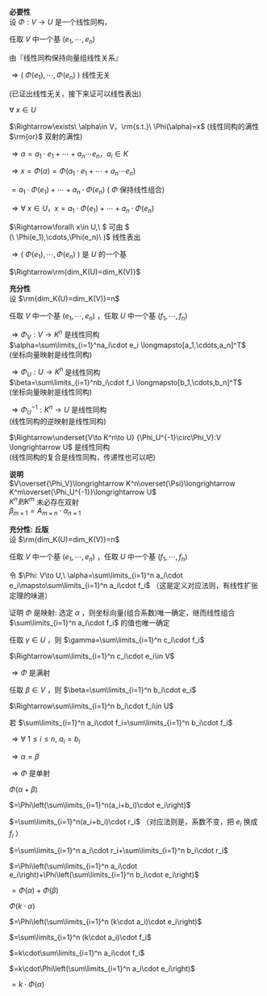 **必要性**  
设 $\Phi:V\rightarrow U$ 是一个线性同构，  
  
任取 $V$ 中一个基 $(e_1,\cdots,e_n)$  
  
由『线性同构保持向量组线性关系』  
  
$\Rightarrow(\ \Phi(e_1),\cdots,\Phi(e_n)\ )$ 线性无关  
  
(已证出线性无关，接下来证可以线性表出)  
  
$\forall\ x\in U$  
  
$\Rightarrow\exists\ \alpha\in V，\rm{s.t.}\ \Phi(\alpha)=x$  (线性同构的满性 $\rm{or}$ 双射的满性)  
  
$\Rightarrow\alpha=a_1\cdot e_1+\cdots  
+a_n\cdots e_n，a_i\in K$  
  
$\Rightarrow x=\Phi(\alpha)=\Phi(a_1\cdot e_1+\cdots+a_n\cdots e_n)$  
  
$=a_1\cdot\Phi(e_1)+\cdots+a_n\cdot\Phi(e_n)$  ( $\Phi$ 保持线性组合)  
  
$\Rightarrow\forall\ x\in U，x  
=a_1\cdot\Phi(e_1)+\cdots+a_n\cdot\Phi(e_n)$  
  
$\Rightarrow\forall\ x\in U,\ $ 可由 $  
(\ \Phi(e_1),\cdots,\Phi(e_n)\ )$ 线性表出  
  
$\Rightarrow(\ \Phi(e_1),\cdots,\Phi(e_n)\ )$ 是 $U$ 的一个基  
  
$\Rightarrow\rm{dim_K(U)=dim_K(V)}$  
  
**充分性**  
设  $\rm{dim_K(U)=dim_K(V)}=n$  
  
任取 $V$ 中一个基 $(e_1,\cdots,e_n)$ ，任取 $U$ 中一个基 $(f_1,\cdots,f_n)$  
  
$\Rightarrow\Phi_V:V\longrightarrow K^n$ 是线性同构  
$\alpha=\sum\limits_{i=1}^na_i\cdot e_i  
\longmapsto[a_1,\cdots,a_n]^T$  
(坐标向量映射是线性同构)  
  
$\Rightarrow\Phi_U:U\longrightarrow K^n$ 是线性同构  
$\beta=\sum\limits_{i=1}^nb_i\cdot f_i  
\longmapsto[b_1,\cdots,b_n]^T$  
(坐标向量映射是线性同构)  
  
  
$\Rightarrow\Phi_U^{-1}:K^n\longrightarrow U$ 是线性同构  
(线性同构的逆映射是线性同构)  
  
$\Rightarrow\underset{V\to K^n\to U}  
{\Phi_U^{-1}\circ\Phi_V}:V  
\longrightarrow U$ 是线性同构  
(线性同构的复合是线性同构，传递性也可以吧)  
  
**说明**  
$V\overset{\Phi_V}\longrightarrow  
K^n\overset{\Psi}\longrightarrow  
K^m\overset{\Phi_U^{-1}}\longrightarrow U$  
$K^n到K^m$ 未必存在双射  
$\beta_{m\times 1}=  
A_{m\times n}\cdot \alpha_{n\times 1}$  
  
**充分性: 丘版**  
设  $\rm{dim_K(U)=dim_K(V)}=n$  
  
任取 $V$ 中一个基 $(e_1,\cdots,e_n)$ ，任取 $U$ 中一个基 $(f_1,\cdots,f_n)$  
  
令 $\Phi: V\to U,\ \alpha=\sum\limits_{i=1}^n a_i\cdot e_i\mapsto\sum\limits_{i=1}^n a_i\cdot f_i$ （这是定义对应法则，有线性扩张定理的味道）  
  
证明 $\Phi$ 是映射: 选定 $\alpha$ ，则坐标向量(组合系数)唯一确定，继而线性组合 $\sum\limits_{i=1}^n a_i\cdot f_i$ 的值也唯一确定  
  
任取 $\gamma\in U$ ，则 $\gamma=\sum\limits_{i=1}^n c_i\cdot f_i$  
  
$\Rightarrow\sum\limits_{i=1}^n c_i\cdot e_i\in V$  
  
$\Rightarrow\Phi$ 是满射  
  
任取 $\beta\in V$ ，则 $\beta=\sum\limits_{i=1}^n b_i\cdot e_i$  
  
$\Rightarrow\sum\limits_{i=1}^n b_i\cdot f_i\in U$  
  
若 $\sum\limits_{i=1}^n a_i\cdot f_i=\sum\limits_{i=1}^n b_i\cdot f_i$  
  
$\Rightarrow\forall\ 1\le i\le n,\ a_i=b_i$  
  
$\Rightarrow\alpha=\beta$  
  
$\Rightarrow\Phi$ 是单射  
  
$\Phi(\alpha+\beta)$  
  
$=\Phi\left(\sum\limits_{i=1}^n(a_i+b_i)\cdot e_i\right)$  
  
$=\sum\limits_{i=1}^n(a_i+b_i)\cdot r_i$ （对应法则是，系数不变，把 $e_i$ 换成 $f_i$ ）  
  
$=\sum\limits_{i=1}^n a_i\cdot r_i+\sum\limits_{i=1}^n b_i\cdot r_i$  
  
$=\Phi\left(\sum\limits_{i=1}^n a_i\cdot e_i\right)+\Phi\left(\sum\limits_{i=1}^n b_i\cdot e_i\right)$  
  
$=\Phi(\alpha)+\Phi(\beta)$  
  
$\Phi(k\cdot\alpha)$  
  
$=\Phi\left(\sum\limits_{i=1}^n (k\cdot a_i)\cdot e_i\right)$  
  
$=\sum\limits_{i=1}^n (k\cdot a_i)\cdot f_i$  
  
$=k\cdot\sum\limits_{i=1}^n a_i\cdot f_i$  
  
$=k\cdot\Phi\left(\sum\limits_{i=1}^n a_i\cdot e_i\right)$  
  
$=k\cdot\Phi(\alpha)$  
